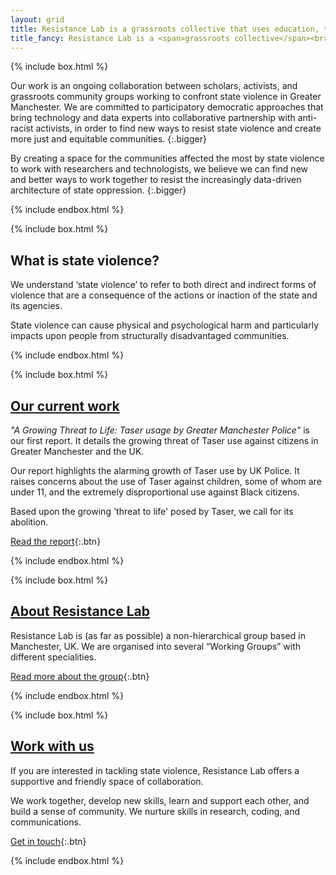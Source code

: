 ```yaml
---
layout: grid
title: Resistance Lab is a grassroots collective that uses education, technology and research to find new ways to resist state violence.
title_fancy: Resistance Lab is a <span>grassroots collective</span><br> that uses <span>education, technology and research</span><br> to find new ways to <span>resist state violence.</span>
---
```


<!-- Introduction -->

{% include box.html %}

Our work is an ongoing collaboration between scholars, activists, and grassroots community groups working to confront state violence in Greater Manchester. We are committed to participatory democratic approaches that bring technology and data experts into collaborative partnership with anti-racist activists, in order to find new ways to resist state violence and create more just and equitable communities.
{:.bigger}

By creating a space for the communities affected the most by state violence to work with researchers and technologists, we believe we can find new and better ways to work together to resist the increasingly data-driven architecture of state oppression.
{:.bigger}

{% include endbox.html %}

<!-- What is state violence? -->

{% include box.html %}

## What is state violence?

We understand ‘state violence’ to refer to both direct and indirect forms of violence that are a consequence of the actions or inaction of the state and its agencies.

State violence can cause physical and psychological harm and particularly impacts upon people from structurally disadvantaged communities.

{% include endbox.html %}

<!-- Current campaigns -->

{% include box.html %}

## [Our current work](/our-work/)

_"A Growing Threat to Life: Taser usage by Greater Manchester Police"_ is our first report. It details the growing threat of Taser use against citizens in Greater Manchester and the UK.

Our report highlights the alarming growth of Taser use by UK Police. It raises concerns about the use of Taser against children, some of whom are under 11, and the extremely disproportional use against Black citizens.

Based upon the growing 'threat to life' posed by Taser, we call for its abolition.  

[Read the report](/our-work/taser-report){:.btn}

{% include endbox.html %}

<!-- About the group -->

{% include box.html %}

## [About Resistance Lab](/about-us/)

Resistance Lab is (as far as possible) a non-hierarchical group based in Manchester, UK. We are organised into several “Working Groups” with different specialities.

[Read more about the group](/about-us/){:.btn}

{% include endbox.html %}

<!-- Can we help? -->

{% include box.html %}

## [Work with us](/contact)

If you are interested in tackling state violence, Resistance Lab offers a supportive and friendly space of collaboration.

We work together, develop new skills, learn and support each other, and build a sense of community. We nurture skills in research, coding, and communications.

[Get in touch](/contact){:.btn}

{% include endbox.html %}
